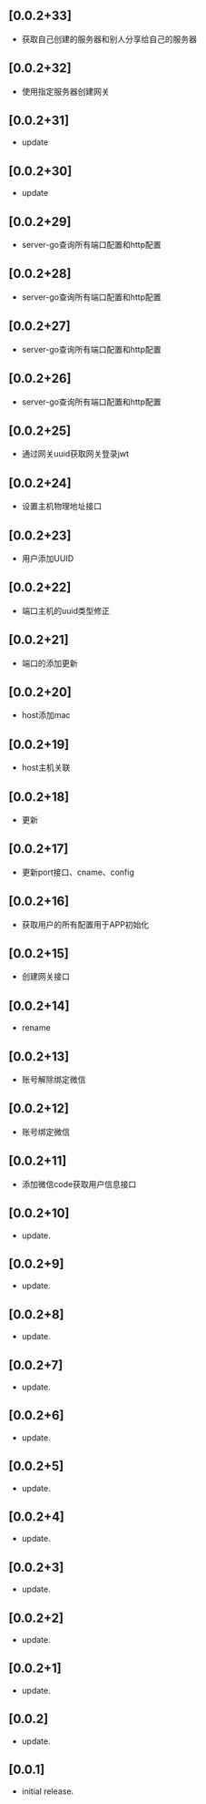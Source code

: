 ## [0.0.2+33]

* 获取自己创建的服务器和别人分享给自己的服务器

## [0.0.2+32]

* 使用指定服务器创建网关

## [0.0.2+31]

* update

## [0.0.2+30]

* update

## [0.0.2+29]

* server-go查询所有端口配置和http配置

## [0.0.2+28]

* server-go查询所有端口配置和http配置

## [0.0.2+27]

* server-go查询所有端口配置和http配置

## [0.0.2+26]

* server-go查询所有端口配置和http配置

## [0.0.2+25]

* 通过网关uuid获取网关登录jwt

## [0.0.2+24]

* 设置主机物理地址接口

## [0.0.2+23]

* 用户添加UUID

## [0.0.2+22]

* 端口主机的uuid类型修正

## [0.0.2+21]

* 端口的添加更新

## [0.0.2+20]

* host添加mac

## [0.0.2+19]

* host主机关联

## [0.0.2+18]

* 更新

## [0.0.2+17]

* 更新port接口、cname、config

## [0.0.2+16]

* 获取用户的所有配置用于APP初始化

## [0.0.2+15]

* 创建网关接口

## [0.0.2+14]

* rename

## [0.0.2+13]

* 账号解除绑定微信

## [0.0.2+12]

* 账号绑定微信

## [0.0.2+11]

* 添加微信code获取用户信息接口

## [0.0.2+10]

* update.

## [0.0.2+9]

* update.

## [0.0.2+8]

* update.

## [0.0.2+7]

* update.

## [0.0.2+6]

* update.

## [0.0.2+5]

* update.

## [0.0.2+4]

* update.

## [0.0.2+3]

* update.

## [0.0.2+2]

* update.

## [0.0.2+1]

* update.

## [0.0.2]

* update.

## [0.0.1]

* initial release.
